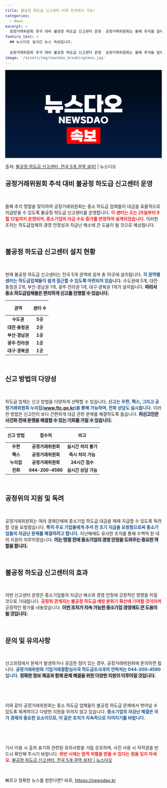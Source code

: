 ```yaml
---
title: 불공정 하도급 신고센터 이제 전국에서 가능!
categories:
  - News
excerpt: >
  공정거래위원회 추석 대비 불공정 하도급 신고센터 운영  공정거래위원회는 올해 추석을 앞두고 중소 하도급 업체…
feature_text: >
  ## 뉴스다오 실시간 뉴스 속보입니다.

  공정거래위원회 추석 대비 불공정 하도급 신고센터 운영  공정거래위원회는 올해 추석을 앞두고 중소 하도급 업체…
image: '/assets/img/newsdao_breakingnews.jpg'
---
```


![뉴스다오 속보](/assets/img/newsdao_breakingnews.jpg)

<p>출처: <a href="httpss://newsdao.kr/5017" rel="dofollow">불공정 하도급 신고센터, 전국 5개 권역 설치!</a> | 뉴스다오</p>

<h2 data-ke-size="size26">공정거래위원회 추석 대비 불공정 하도급 신고센터 운영</h2>

<p data-ke-size="size16">&nbsp;</p>

올해 추석 명절을 맞이하여 공정거래위원회는 중소 하도급 업체들이 대금을 효율적으로 지급받을 수 있도록 불공정 하도급 신고센터를 운영합니다. <b><span style="color: #ee2323;">이 센터는 오는 25일부터 9월 12일까지 운영되며, 중소기업의 자금 수요 증가를 반영하여 설계되었습니다.</span></b> 이러한 조치는 하도급업체의 경영 안정성과 자금난 해소에 큰 도움이 될 것으로 예상됩니다. 

<p data-ke-size="size16">&nbsp;</p>

<h2 data-ke-size="size26">불공정 하도급 신고센터 설치 현황</h2>

<p data-ke-size="size16">&nbsp;</p>

현재 불공정 하도급 신고센터는 전국 5개 권역에 걸쳐 총 10곳에 설치됩니다. <b><span style="color: #1a5490;">각 권역별 센터는 하도급업체들이 쉽게 접근할 수 있도록 마련되어 있습니다.</span></b> 수도권에 5개, 대전·충청권 2개, 부산·경남권 1개, 광주·전라권 1개, 대구·경북권 1개가 설치됩니다. <b><span style="background-color: #21538527;">따라서 중소 하도급업체들은 편리하게 신고를 진행할 수 있습니다.</span></b>

<table style="width: 100%; border-collapse: collapse;">
    <thead>
        <tr>
            <th style="text-align: center; height: 40px;">권역</th>
            <th style="text-align: center; height: 40px;">센터 수</th>
        </tr>
    </thead>
    <tbody>
        <tr>
            <td style="text-align: center; height: 17px;"><b>수도권</b></td>
            <td style="text-align: center; height: 17px;"><b>5곳</b></td>
        </tr>
        <tr>
            <td style="text-align: center; height: 17px;"><b>대전·충청권</b></td>
            <td style="text-align: center; height: 17px;"><b>2곳</b></td>
        </tr>
        <tr>
            <td style="text-align: center; height: 17px;"><b>부산·경남권</b></td>
            <td style="text-align: center; height: 17px;"><b>1곳</b></td>
        </tr>
        <tr>
            <td style="text-align: center; height: 17px;"><b>광주·전라권</b></td>
            <td style="text-align: center; height: 17px;"><b>1곳</b></td>
        </tr>
        <tr>
            <td style="text-align: center; height: 17px;"><b>대구·경북권</b></td>
            <td style="text-align: center; height: 17px;"><b>1곳</b></td>
        </tr>
    </tbody>
</table>

<p data-ke-size="size16">&nbsp;</p>

<h2 data-ke-size="size26">신고 방법의 다양성</h2>

<p data-ke-size="size16">&nbsp;</p>

하도급 업체는 신고 방법을 다양하게 선택할 수 있습니다. <b><span style="color: #1a5490;">신고는 우편, 팩스, 그리고 공정거래위원회 누리집(www.ftc.go.kr)을 통해 가능하며, 전화 상담도 실시됩니다.</span></b> 이러한 방법은 신고인이 보다 간편하게 대금 관련 문제를 해결하도록 돕습니다. <b><span style="background-color: #21538527;">피신고인은 사건화 전에 분쟁을 해결할 수 있는 기회를 가질 수 있습니다.</span></b>

<table style="width: 100%; border-collapse: collapse;">
    <thead>
        <tr>
            <th style="text-align: center; height: 40px;">신고 방법</th>
            <th style="text-align: center; height: 40px;">접수처</th>
            <th style="text-align: center; height: 40px;">비고</th>
        </tr>
    </thead>
    <tbody>
        <tr>
            <td style="text-align: center; height: 17px;"><b>우편</b></td>
            <td style="text-align: center; height: 17px;"><b>공정거래위원회</b></td>
            <td style="text-align: center; height: 17px;"><b>실시간 처리 불가</b></td>
        </tr>
        <tr>
            <td style="text-align: center; height: 17px;"><b>팩스</b></td>
            <td style="text-align: center; height: 17px;"><b>공정거래위원회</b></td>
            <td style="text-align: center; height: 17px;"><b>즉시 처리 가능</b></td>
        </tr>
        <tr>
            <td style="text-align: center; height: 17px;"><b>누리집</b></td>
            <td style="text-align: center; height: 17px;"><b>공정거래위원회</b></td>
            <td style="text-align: center; height: 17px;"><b>24시간 접수</b></td>
        </tr>
        <tr>
            <td style="text-align: center; height: 17px;"><b>전화</b></td>
            <td style="text-align: center; height: 17px;"><b>044-200-4590</b></td>
            <td style="text-align: center; height: 17px;"><b>실시간 상담 가능</b></td>
        </tr>
    </tbody>
</table>

<p data-ke-size="size16">&nbsp;</p>

<h2 data-ke-size="size26">공정위의 지원 및 독려</h2>

<p data-ke-size="size16">&nbsp;</p>

공정거래위원회는 여러 경제단체에 중소기업 하도급 대금을 제때 지급할 수 있도록 독려할 것을 요청했습니다. <b><span style="color: #1a5490;">특히 주요 기업들에게 추석 전 조기 지급을 요청함으로써 중소기업들의 자금난 문제를 해결하려고 합니다.</span></b> 지난해에도 유사한 조치를 통해 수백억 원 대의 지원이 이루어졌습니다. <b><span style="background-color: #21538527;">이는 명절 전에 중소기업의 경영 안정을 도와주는 중요한 역할을 합니다.</span></b>

<p data-ke-size="size16">&nbsp;</p>

<h2 data-ke-size="size26">불공정 하도급 신고센터의 효과</h2>

<p data-ke-size="size16">&nbsp;</p>

이번 신고센터 운영은 중소기업들의 자금난 해소와 경영 안정에 긍정적인 영향을 미칠 것으로 기대됩니다. <b><span style="color: #ee2323;">공정위 관계자는 불공정 하도급 예방 분위기 확산에 기여할 것이라며</span></b> 긍정적인 평가를 내놓았습니다. <b><span style="background-color: #21538527;">이번 조치가 지속 가능한 중소기업 경영에도 큰 도움이 될 것입니다.</span></b>

<p data-ke-size="size16">&nbsp;</p>

<h2 data-ke-size="size26">문의 및 유의사항</h2>

<p data-ke-size="size16">&nbsp;</p>

신고과정에서 문제가 발생하거나 궁금한 점이 있는 경우, 공정거래위원회에 문의하면 됩니다. <b><span style="color: #1a5490;">공정거래위원회 기업거래결합심사국 하도급조사과의 연락처는 044-200-4590입니다.</span></b> <b><span style="background-color: #21538527;">정확한 정보 제공과 함께 문제 해결을 위한 다양한 지원이 이루어질 것입니다.</span></b> 

<p data-ke-size="size16">&nbsp;</p>

<p data-ke-size="size16">&nbsp;</p>

이와 같이 공정거래위원회는 중소 하도급 업체들이 불공정 하도급 문제에서 벗어날 수 있도록 체계적이고 다양한 지원을 아끼지 않고 있습니다. <b><span style="color: #1a5490;">중소기업의 자금난 해결은 국가 경제의 중요한 요소이므로, 이 같은 조치가 지속적으로 이어지기를 바랍니다.</span></b> 

<p data-ke-size="size16">&nbsp;</p>

<p data-ke-size="size16">&nbsp;</p>

기사 이용 시 출처 표기와 관련된 유의사항을 거듭 강조하며, 사진 사용 시 저작권을 반드시 확인해 주시기 바랍니다. <b><span style="color: #ee2323;">위반 시에는 법적 처벌을 받을 수 있다는 점을 잊지 마세요.</span></b> <a href="httpss://newsdao.kr/5017">불공정 하도급 신고센터, 전국 5개 권역 설치! | 뉴스다오</a> 

<p data-ke-size="size16">&nbsp;</p> 

빠르고 정확한 뉴스를 원한다면? 바로, <a href="httpss://newsdao.kr" rel="dofollow">httpss://newsdao.kr</a>


